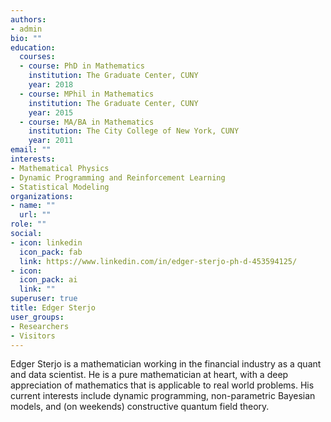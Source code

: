 ```yaml
---
authors:
- admin
bio: ""
education:
  courses:
  - course: PhD in Mathematics
    institution: The Graduate Center, CUNY
    year: 2018
  - course: MPhil in Mathematics
    institution: The Graduate Center, CUNY
    year: 2015
  - course: MA/BA in Mathematics
    institution: The City College of New York, CUNY
    year: 2011
email: ""
interests:
- Mathematical Physics
- Dynamic Programming and Reinforcement Learning
- Statistical Modeling
organizations:
- name: ""
  url: ""
role: ""
social:
- icon: linkedin
  icon_pack: fab
  link: https://www.linkedin.com/in/edger-sterjo-ph-d-453594125/
- icon: 
  icon_pack: ai
  link: ""
superuser: true
title: Edger Sterjo
user_groups:
- Researchers
- Visitors
---
```


Edger Sterjo is a mathematician working in the financial industry as a quant and data scientist. He is a pure mathematician at heart, with a deep appreciation of mathematics that is applicable to real world problems. His current interests include dynamic programming, non-parametric Bayesian models, and (on weekends) constructive quantum field theory.